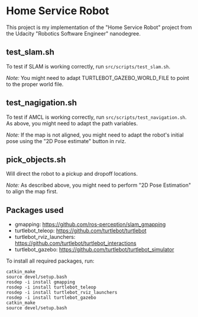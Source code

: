 # Home Service Robot

This project is my implementation of the "Home Service Robot" project from the Udacity "Robotics Software Engineer" nanodegree.

## test_slam.sh

To test if SLAM is working correctly, run `src/scripts/test_slam.sh`.

*Note:* You might need to adapt TURTLEBOT_GAZEBO_WORLD_FILE to point to the proper world file.

## test_nagigation.sh

To test if AMCL is working correctly, run `src/scripts/test_navigation.sh`.
As above, you might need to adapt the path variables.

*Note:* If the map is not aligned, you might need to adapt the robot's initial pose using the "2D Pose estimate" button in rviz.

## pick_objects.sh

Will direct the robot to a pickup and dropoff locations.

*Note:* As described above, you might need to perform "2D Pose Estimation" to align the map first.

## Packages used

* gmapping: https://github.com/ros-perception/slam_gmapping
* turtlebot_teleop: https://github.com/turtlebot/turtlebot
* turtlebot_rviz_launchers: https://github.com/turtlebot/turtlebot_interactions
* turtlebot_gazebo: https://github.com/turtlebot/turtlebot_simulator

To install all required packages, run:
```
catkin_make
source devel/setup.bash
rosdep -i install gmapping
rosdep -i install turtlebot_teleop
rosdep -i install turtlebot_rviz_launchers
rosdep -i install turtlebot_gazebo
catkin_make
source devel/setup.bash
```
